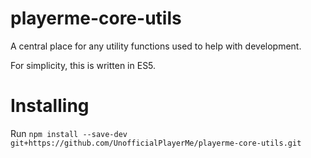 # playerme-core-utils
A central place for any utility functions used to help with development.

For simplicity, this is written in ES5.

# Installing

Run `npm install --save-dev git+https://github.com/UnofficialPlayerMe/playerme-core-utils.git`